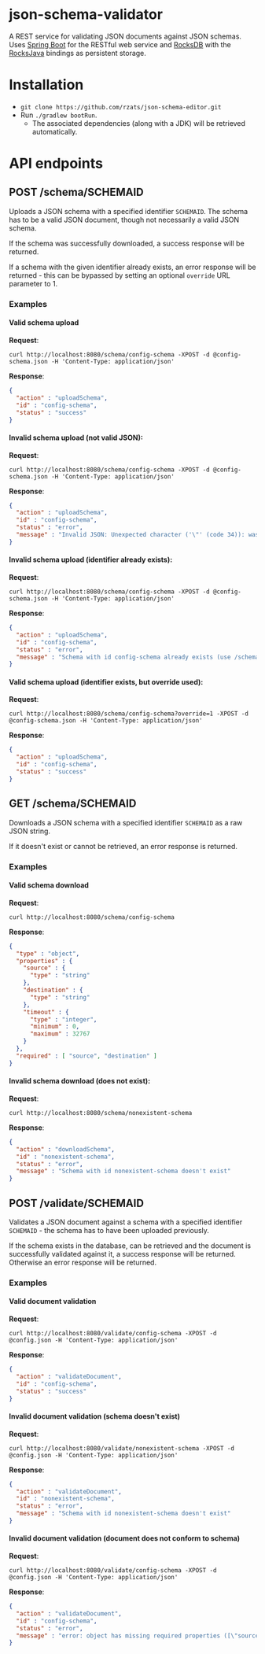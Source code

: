 json-schema-validator
================

A REST service for validating JSON documents against JSON schemas. Uses [Spring Boot](https://projects.spring.io/spring-boot/) for the RESTful web service and [RocksDB](https://github.com/facebook/rocksdb) with the [RocksJava](https://github.com/facebook/rocksdb/wiki/RocksJava-Basics) bindings as persistent storage.

# Installation

- `git clone https://github.com/rzats/json-schema-editor.git`
- Run `./gradlew bootRun`. 
  - The associated dependencies (along with a JDK) will be retrieved automatically.

# API endpoints

## POST /schema/SCHEMAID

Uploads a JSON schema with a specified identifier `SCHEMAID`. The schema has to be a valid JSON document, though not necessarily a valid JSON schema. 

If the schema was successfully downloaded, a success response will be returned.

If a schema with the given identifier already exists, an error response will be returned - this can be bypassed by setting an optional `override` URL parameter to 1.

### Examples

#### Valid schema upload

**Request**:

`curl http://localhost:8080/schema/config-schema -XPOST -d @config-schema.json -H 'Content-Type: application/json'`

**Response**:

```json
{
  "action" : "uploadSchema",
  "id" : "config-schema",
  "status" : "success"
}
```

#### Invalid schema upload (not valid JSON):

**Request**:

`curl http://localhost:8080/schema/config-schema -XPOST -d @config-schema.json -H 'Content-Type: application/json'`

**Response**:

```json
{
  "action" : "uploadSchema",
  "id" : "config-schema",
  "status" : "error",
  "message" : "Invalid JSON: Unexpected character ('\"' (code 34)): was expecting a colon to separate field name and value {...}"
}
```

#### Invalid schema upload (identifier already exists):

**Request**:

`curl http://localhost:8080/schema/config-schema -XPOST -d @config-schema.json -H 'Content-Type: application/json'`

**Response**:

```json
{
  "action" : "uploadSchema",
  "id" : "config-schema",
  "status" : "error",
  "message" : "Schema with id config-schema already exists (use /schema/SCHEMAID?override=1 to overwrite)"
}
```

#### Valid schema upload (identifier exists, but override used):

**Request**:

`curl http://localhost:8080/schema/config-schema?override=1 -XPOST -d @config-schema.json -H 'Content-Type: application/json'`

**Response**:

```json
{
  "action" : "uploadSchema",
  "id" : "config-schema",
  "status" : "success"
}
```

## GET /schema/SCHEMAID

Downloads a JSON schema with a specified identifier `SCHEMAID` as a raw JSON string.

If it doesn't exist or cannot be retrieved, an error response is returned.

### Examples

#### Valid schema download

**Request**:

`curl http://localhost:8080/schema/config-schema`

**Response**:

```json
{
  "type" : "object",
  "properties" : {
    "source" : {
      "type" : "string"
    },
    "destination" : {
      "type" : "string"
    },
    "timeout" : {
      "type" : "integer",
      "minimum" : 0,
      "maximum" : 32767
    }
  },
  "required" : [ "source", "destination" ]
}
```

#### Invalid schema download (does not exist):

**Request**:

`curl http://localhost:8080/schema/nonexistent-schema`

**Response**:

```json
{
  "action" : "downloadSchema",
  "id" : "nonexistent-schema",
  "status" : "error",
  "message" : "Schema with id nonexistent-schema doesn't exist"
}
```


## POST /validate/SCHEMAID

Validates a JSON document against a schema with a specified identifier `SCHEMAID` - the schema has to have been uploaded previously.

If the schema exists in the database, can be retrieved and the document is successfully validated against it, a success response will be returned. Otherwise an error response will be returned.

### Examples

#### Valid document validation

**Request**:

`curl http://localhost:8080/validate/config-schema -XPOST -d @config.json -H 'Content-Type: application/json'`

**Response**:

```json
{
  "action" : "validateDocument",
  "id" : "config-schema",
  "status" : "success"
}
```

#### Invalid document validation (schema doesn't exist)

**Request**:

`curl http://localhost:8080/validate/nonexistent-schema -XPOST -d @config.json -H 'Content-Type: application/json'`

**Response**:

```json
{
  "action" : "validateDocument",
  "id" : "nonexistent-schema",
  "status" : "error",
  "message" : "Schema with id nonexistent-schema doesn't exist"
}
```

#### Invalid document validation (document does not conform to schema)

**Request**:

`curl http://localhost:8080/validate/config-schema -XPOST -d @config.json -H 'Content-Type: application/json'`

**Response**:

```json
{
  "action" : "validateDocument",
  "id" : "config-schema",
  "status" : "error",
  "message" : "error: object has missing required properties ([\"source\"])\n    level: \"error\"\n    schema: {...}"
}
```